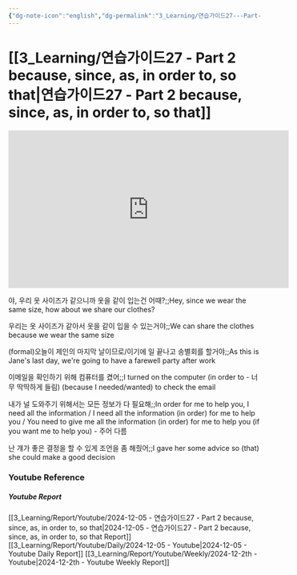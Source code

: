 ```yaml
---
{"dg-note-icon":"english","dg-permalink":"3_Learning/연습가이드27---Part-2-because,-since,-as,-in-order-to,-so-that","created-date":"2024-12-05 9:05:29 am","date":"2024-12-05","type":"youtube","tags":["youtube","english","flashcards"],"aliases":null,"youtuber":"빨모쌤","channelName":"라이브 아카데미","link":"https://www.youtube.com/watch?v=DePA_VelWB8","img":"https://img.youtube.com/vi/DePA_VelWB8/0.jpg","dg-publish":true,"permalink":"/3_Learning/연습가이드27---Part-2-because,-since,-as,-in-order-to,-so-that/","dgPassFrontmatter":true,"noteIcon":"english"}
---
```


# [[3_Learning/연습가이드27 - Part 2 because, since, as, in order to, so that\|연습가이드27 - Part 2 because, since, as, in order to, so that]]


<div class="container-root"><span></span></div><div><div class="container-root"><iframe width="560" height="315" src="https://www.youtube.com/embed/DePA_VelWB8" title="YouTube video player" frameborder="0" allow="accelerometer; autoplay; clipboard-write; encrypted-media; gyroscope; picture-in-picture; web-share" allowfullscreen=""></iframe></div></div>

야, 우리 옷 사이즈가 같으니까 옷을 같이 입는건 어때?;;Hey, since we wear the same size, how about we share our clothes?
<!--SR:!2025-01-28,25,270-->
우리는 옷 사이즈가 같아서 옷을 같이 입을 수 있는거야;;We can share the clothes because we wear the same size
<!--SR:!2025-02-15,32,272-->
(formal)오늘이 제인의 마지막 날이므로/이기에 일 끝나고 송별회를 할거야;;As this is Jane's last day, we're going to have a farewell party after work
<!--SR:!2025-02-23,45,290-->

이메일을 확인하기 위해 컴퓨터를 켰어;;I turned on the computer (in order to - 너무 딱딱하게 들림) (because I needed/wanted) to check the email
<!--SR:!2025-03-03,60,310-->
내가 널 도와주기 위해서는 모든 정보가 다 필요해;;In order for me to help you, I need all the information / I need all the information (in order) for me to help you / You need to give me all the information (in order) for me to help you (if you want me to help you) - 주어 다름
<!--SR:!2025-03-16,66,310-->

난 걔가 좋은 결정을 할 수 있게 조언을 좀 해줬어;;I gave her some advice so (that) she could make a good decision
<!--SR:!2025-02-05,27,290-->









### Youtube Reference
##### Youtube Report
[[3_Learning/Report/Youtube/2024-12-05 - 연습가이드27 - Part 2 because, since, as, in order to, so that\|2024-12-05 - 연습가이드27 - Part 2 because, since, as, in order to, so that Report]]
[[3_Learning/Report/Youtube/Daily/2024-12-05 - Youtube\|2024-12-05 - Youtube Daily Report]]
[[3_Learning/Report/Youtube/Weekly/2024-12-2th - Youtube\|2024-12-2th - Youtube Weekly Report]]

